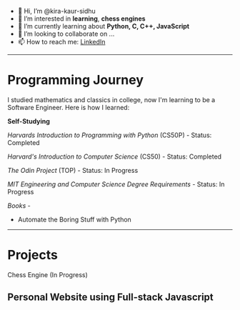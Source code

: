 - 👋 Hi, I’m @kira-kaur-sidhu
- 👀 I’m interested in **learning**, **chess engines**
- 🌱 I’m currently learning about **Python, C, C++, JavaScript**
- 💞️ I’m looking to collaborate on ...
- 📫 How to reach me: [LinkedIn](https://www.linkedin.com/in/kira-kaur-661518248/)

<!---
kira-kaur-sidhu/kira-kaur-sidhu is a ✨ special ✨ repository because its `README.md` (this file) appears on your GitHub profile.
You can click the Preview link to take a look at your changes.
--->
---
# Programming Journey
I studied mathematics and classics in college, now I'm learning to be a Software Engineer. Here is how I learned:

**Self-Studying**

*Harvards Introduction to Programming with Python* (CS50P) - Status: Completed

*Harvard's Introduction to Computer Science* (CS50) - Status: Completed

*The Odin Project* (TOP) - Status: In Progress

*MIT Engineering and Computer Science Degree Requirements* - Status: In Progress

*Books* -
* Automate the Boring Stuff with Python

---
# Projects
Chess Engine (In Progress)

## Personal Website using Full-stack Javascript
